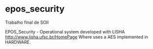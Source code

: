 epos_security
=============

Trabalho final de SOII

EPOS_Security - Operational system developed with LISHA http://www.lisha.ufsc.br/HomePage
Where uses a AES implemented in HARDWARE.
